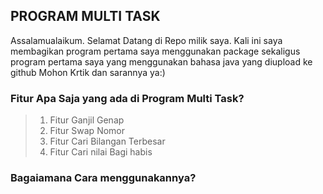## PROGRAM MULTI TASK
Assalamualaikum. Selamat Datang di Repo milik saya. Kali ini saya membagikan program pertama saya menggunakan package sekaligus program pertama saya yang menggunakan bahasa java yang diupload ke github
Mohon Krtik dan sarannya ya:)

### Fitur Apa Saja yang ada di Program Multi Task?
> 1. Fitur Ganjil Genap
> 2. Fitur Swap Nomor
> 3. Fitur Cari Bilangan Terbesar
> 4. Fitur Cari nilai Bagi habis

### Bagaiamana Cara menggunakannya?
